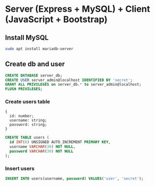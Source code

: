 # Server (Express + MySQL) + Client (JavaScript + Bootstrap)

## Install MySQL
```bash
sudo apt install mariadb-server
```

## Create db and user
```sql
CREATE DATABASE server_db;
CREATE USER server_admin@localhost IDENTIFIED BY 'secret';
GRANT ALL PRIVILEGES on server_db.* to server_admin@localhost;
FLUSH PRIVILEGES;
```

### Create users table
```
{
  id: number;
  username: string;
  password: string;
}
```

```sql
CREATE TABLE users (
  id INT(6) UNSIGNED AUTO_INCREMENT PRIMARY KEY,
  username VARCHAR(30) NOT NULL,
  password VARCHAR(30) NOT NULL
);
```

### Insert users
```sql
INSERT INTO users(username, password) VALUES('user', 'secret');
```


